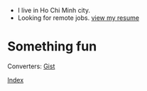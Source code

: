 - I live in Ho Chi Minh city.
- Looking for remote jobs. [view my resume](https://0xlkda.github.io/resume/lekhacduyanh_resume.pdf)

# Something fun

Converters: [Gist](https://gist.github.com/0xlkda/fb2073e78abf1b5d92b6e9f704ca5a70) 

[Index](https://gist.github.com/0xlkda) 
